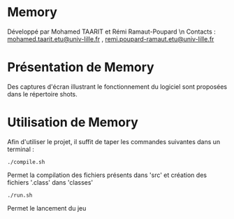 Memory
===========

Développé par Mohamed TAARIT et Rémi Ramaut-Poupard \n
Contacts : <mohamed.taarit.etu@univ-lille.fr> , <remi.poupard-ramaut.etu@univ-lille.fr>

# Présentation de Memory

Des captures d'écran illustrant le fonctionnement du logiciel sont proposées dans le répertoire shots.

# Utilisation de Memory

Afin d'utiliser le projet, il suffit de taper les commandes suivantes dans un terminal :

```
./compile.sh
```
Permet la compilation des fichiers présents dans 'src' et création des fichiers '.class' dans 'classes'

```
./run.sh
```
Permet le lancement du jeu
